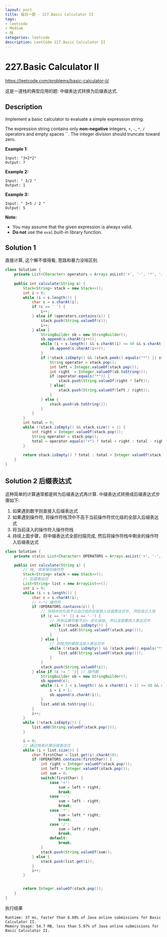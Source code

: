 ```yaml
---
layout: post
title: 每日一题 - 227.Basic Calculator II 
tags:
- leetcode
- Medium
- 栈
categories: leetcode
description: LeetCode 227.Basic Calculator II 
---
```


# 227.Basic Calculator II 

https://leetcode.com/problems/basic-calculator-ii/

这是一道栈的典型应用的题: 中缀表达式转换为后缀表达式.

## Description

Implement a basic calculator to evaluate a simple expression string.

The expression string contains only **non-negative** integers, `+`, `-`, `*`, `/` operators and empty spaces ``. The integer division should truncate toward zero.

**Example 1:**

```
Input: "3+2*2"
Output: 7
```

**Example 2:**

```
Input: " 3/2 "
Output: 1
```

**Example 3:**

```
Input: " 3+5 / 2 "
Output: 5
```

**Note:**

- You may assume that the given expression is always valid.
- **Do not** use the `eval` built-in library function.

## Solution 1

直接计算, 这个解不值得看, 思路和暴力没啥区别.

```java
class Solution {
    private List<Character> operators = Arrays.asList('+', '-', '*', '/');
    
    public int calculate(String s) {        
        Stack<String> stack = new Stack<>();        
        int i = 0;
        while (i < s.length()) {
            char c = s.charAt(i);
            if (c == ' ') {
                i++;
            } else if (operators.contains(c)) {
                stack.push(String.valueOf(c));
                i++;
            } else {                
                StringBuilder sb = new StringBuilder();
                sb.append(s.charAt(i++));
                while (i < s.length() && s.charAt(i) >= 48 && s.charAt(i) <= 57) {
                    sb.append(s.charAt(i++));
                }
                if (!stack.isEmpty() && (stack.peek().equals("*") || stack.peek().equals("/"))) {
                    String operator = stack.pop();
                    int left = Integer.valueOf(stack.pop());
                    int right  = Integer.valueOf(sb.toString());
                    if (operator.equals("*")) {
                        stack.push(String.valueOf(right * left));
                    } else{
                        stack.push(String.valueOf(left / right));
                    }
                } else {
                    stack.push(sb.toString());
                }
            }
        }
        int total = 0;
        while (!stack.isEmpty() && stack.size() > 1) {
            int right = Integer.valueOf(stack.pop());
            String operator = stack.pop();
            total = operator.equals("+") ? total + right : total - right;
        }
        
        return stack.isEmpty() ? total : total + Integer.valueOf(stack.pop());
    }
}
```



## Solution 2 后缀表达式

这种简单的计算通常都是转为后缀表达式再计算.  中缀表达式转换成后缀表达式步骤如下:

1. 如果遇到数字则直接入后缀表达式
2. 如果遇到操作符, 将操作符栈顶中不高于当前操作符优化级的全部入后缀表达式
3. 将当前读入的操作符入操作符栈
4. 持续上面步骤，将中缀表达式全部扫描完成, 然后将操作符栈中剩余的操作符入后缀表达式

```java
class Solution {
    private static List<Character> OPERATORS = Arrays.asList('+', '-', '*', '/');

    public int calculate(String s) {
        // 栈, 用来保存操作符
        Stack<String> stack = new Stack<>();
        // 后缀表达式
        List<String> list = new ArrayList<>();
        int i = 0;
        while (i < s.length()) {
            char c = s.charAt(i);
            // +-*/ 操作符
            if (OPERATORS.contains(c)) {
                // 将栈中优化级不比自己低的全部放入后缀表达式中, 然后自己入栈
                if (c == '+' || c == '-') {
                    // 所有运算符都不比+-优化级低, 所以全部要放入表达式中
                    while (!stack.isEmpty()) {
                        list.add(String.valueOf(stack.pop()));
                    }
                } else {
                    // 将栈顶的乘除法放入表达式中
                    while (!stack.isEmpty() && (stack.peek().equals("*") || stack.peek().equals("/"))) {
                        list.add(String.valueOf(stack.pop()));
                    }
                }
                stack.push(String.valueOf(c));
            } else if (c != ' '){ // 操作数
                StringBuilder sb = new StringBuilder();
                sb.append(c);
                while (i + 1 < s.length() && s.charAt(i + 1) >= 48 && s.charAt(i + 1) <= 57) {
                    i = i + 1;
                    sb.append(s.charAt(i));
                }
                list.add(sb.toString());
            }
            i++;
        }
        while (!stack.isEmpty()) {
            list.add(String.valueOf(stack.pop()));
        }

        i = 0;
        // 通过栈来计算后缀表达式
        while (i < list.size()) {
            char firstChar = list.get(i).charAt(0);
            if (OPERATORS.contains(firstChar)) {
                int right = Integer.valueOf(stack.pop());
                int left = Integer.valueOf(stack.pop());  
                int sum = 0;
                switch(firstChar) {
                    case '+':
                        sum = left + right;
                        break;
                    case '-':
                        sum = left - right;
                        break;
                    case '*':
                        sum = left * right;
                        break;
                    case '/':
                        sum = left / right;
                        break;
                    default:
                        break;
                }
                stack.push(String.valueOf(sum));
            } else {
                stack.push(list.get(i));
            }
            i++;
        }


        return Integer.valueOf(stack.pop());
    }
}
```

执行结果

```
Runtime: 37 ms, faster than 8.88% of Java online submissions for Basic Calculator II.
Memory Usage: 54.7 MB, less than 5.97% of Java online submissions for Basic Calculator II.

```

